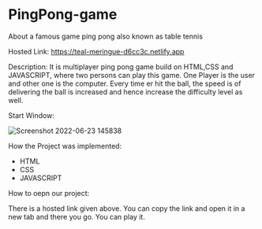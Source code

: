 # PingPong-game
About a famous game ping pong also known as table tennis

Hosted Link: https://teal-meringue-d6cc3c.netlify.app

Description: It is multiplayer ping pong game build on HTML,CSS and JAVASCRIPT, where two persons can play this game. One Player is the user and other one is the computer. Every time er hit the ball, the speed is of delivering the ball is increased and hence increase the difficulty level as well. 

Start Window:

![Screenshot 2022-06-23 145838](https://user-images.githubusercontent.com/98034530/175266693-0b84f4c8-aebd-4fac-924e-0b9b028ff97e.png)

How the Project was implemented:
 * HTML
 * CSS
 * JAVASCRIPT

How to oepn our project:

There is a hosted link given above. You can copy the link and open it in a new tab and there you go. You can play it.
